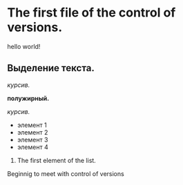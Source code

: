 # The first file of the control of versions.

hello world!

## Выделение текста.

*курсив.*

**полужирный.**

*курсив.*

* элемент 1
* элемент 2
* элемент 3
* элемент 4

1. The first element of the list.

Beginnig to meet with control of versions
 